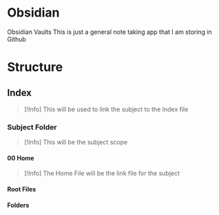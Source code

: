 # Obsidian
Obsidian Vaults
This is just a general note taking app that I am storing in Github 

# Structure
## Index

> [!Info]
> This will be used to link the subject to the Index file

### Subject Folder

> [!Info]
> This will be the subject scope

#### 00 Home

> [!Info]
> The Home File will be the link file for the subject

#### Root Files
#### Folders
